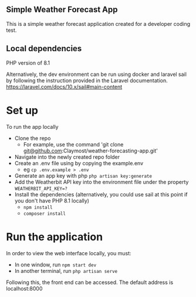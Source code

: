 ## Simple Weather Forecast App
This is a simple weather forecast application created for a developer coding test.

## Local dependencies
PHP version of 8.1

Alternatively, the dev environment can be run using docker and laravel sail by following the instruction provided in the Laravel documentation. https://laravel.com/docs/10.x/sail#main-content
# Set up
To run the app locally
- Clone the repo 
    - For example, use the command 'git clone git@github.com:Claymost/weather-forecasting-app.git'
- Navigate into the newly created repo folder
- Create an .env file using by copying the example.env
    - eg `cp .env.example > .env`
- Generate an app key with php `php artisan key:generate`
- Add the Weatherbit API key into the environment file under the property `WEATHERBIT_API_KEY=?`
- Install the dependencies (alternatively, you could use sail at this point if you don't have PHP 8.1 locally)
    - `npm install`
    - `composer install`


# Run the application

In order to view the web interface locally, you must:

- In one window, run `npm start dev`
- In another terminal, run `php artisan serve`

Following this, the front end can be accessed. The default address is localhost:8000

